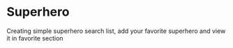 # Superhero
Creating simple superhero search list, add your favorite superhero and view it in favorite section
